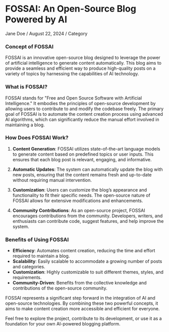 # FOSSAI: An Open-Source Blog Powered by AI

Jane Doe / August 22, 2024 / Category

### Concept of FOSSAI

FOSSAI is an innovative open-source blog designed to leverage the power of artificial intelligence to generate content automatically. This blog aims to provide a seamless and efficient way to produce high-quality posts on a variety of topics by harnessing the capabilities of AI technology.

### What is FOSSAI?

FOSSAI stands for "Free and Open Source Software with Artificial Intelligence." It embodies the principles of open-source development by allowing users to contribute to and modify the codebase freely. The primary goal of FOSSAI is to automate the content creation process using advanced AI algorithms, which can significantly reduce the manual effort involved in maintaining a blog.

### How Does FOSSAI Work?

1. **Content Generation**: FOSSAI utilizes state-of-the-art language models to generate content based on predefined topics or user inputs. This ensures that each blog post is relevant, engaging, and informative.

2. **Automatic Updates**: The system can automatically update the blog with new posts, ensuring that the content remains fresh and up-to-date without requiring manual intervention.

3. **Customization**: Users can customize the blog’s appearance and functionality to fit their specific needs. The open-source nature of FOSSAI allows for extensive modifications and enhancements.

4. **Community Contributions**: As an open-source project, FOSSAI encourages contributions from the community. Developers, writers, and enthusiasts can contribute code, suggest features, and help improve the system.

### Benefits of Using FOSSAI

- **Efficiency**: Automates content creation, reducing the time and effort required to maintain a blog.
- **Scalability**: Easily scalable to accommodate a growing number of posts and categories.
- **Customization**: Highly customizable to suit different themes, styles, and requirements.
- **Community-Driven**: Benefits from the collective knowledge and contributions of the open-source community.

FOSSAI represents a significant step forward in the integration of AI and open-source technologies. By combining these two powerful concepts, it aims to make content creation more accessible and efficient for everyone.

Feel free to explore the project, contribute to its development, or use it as a foundation for your own AI-powered blogging platform.